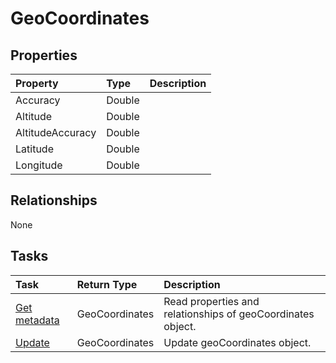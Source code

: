# GeoCoordinates



## Properties
| Property	   | Type	|Description|
|:---------------|:--------|:----------|
|Accuracy|Double||
|Altitude|Double||
|AltitudeAccuracy|Double||
|Latitude|Double||
|Longitude|Double||

## Relationships
None


## Tasks

| Task		   | Return Type	|Description|
|:---------------|:--------|:----------|
|[Get metadata](../api/geocoordinates_get.md) | GeoCoordinates |Read properties and relationships of geoCoordinates object.|
|[Update](../api/geocoordinates_update.md) | GeoCoordinates	|Update geoCoordinates object. |
